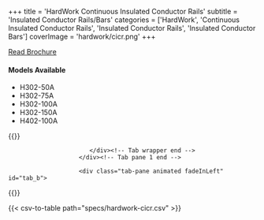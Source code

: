 +++
title = 'HardWork Continuous Insulated Conductor Rails'
subtitle = 'Insulated Conductor Rails/Bars'
categories = ['HardWork', 'Continuous Insulated Conductor Rails', 'Insulated Conductor Rails', 'Insulated Conductor Bars']
coverImage = 'hardwork/cicr.png'
+++

[Read Brochure](https://www.hardwork.com.tw/wp-content/uploads/2020/09/%E9%80%A3%E7%BA%8C%E5%9E%8B%E7%B5%95%E7%B7%A3%E5%AE%89%E5%85%A8%E9%9B%BB%E8%BB%8ConlyEnglish.pdf)

#### Models Available

* H302-50A
* H302-75A
* H302-100A
* H302-150A
* H402-100A

{{<renderer>}}

</div>
                              </div><!-- Service 1 end -->

                           </div><!-- Tab wrapper end -->
                        </div><!-- Tab pane 1 end -->

                        <div class="tab-pane animated fadeInLeft" id="tab_b">
{{</renderer>}}

{{< csv-to-table path="specs/hardwork-cicr.csv" >}}
